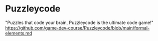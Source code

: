 # Puzzleycode
"Puzzles that code your brain, Puzzleycode is the ultimate code game!"
https://github.com/game-dev-course/Puzzleycode/blob/main/formal-elements.md
